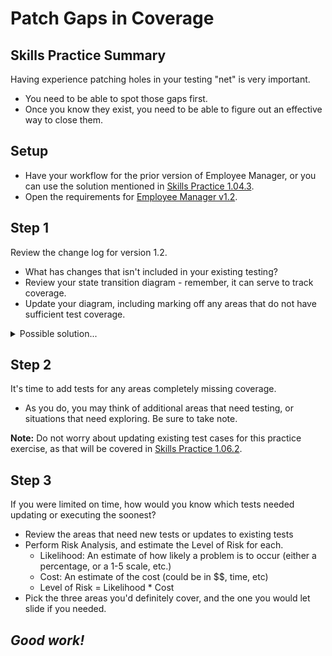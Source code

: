 # Patch Gaps in Coverage

## Skills Practice Summary

Having experience patching holes in your testing "net" is very important.

- You need to be able to spot those gaps first.
- Once you know they exist, you need to be able to figure out an effective way
  to close them.

## Setup

- Have your workflow for the prior version of Employee Manager, or you can use
  the solution mentioned in [Skills Practice 1.04.3](../1.04/sp1.04.3.md).
- Open the requirements for
  [Employee Manager v1.2](https://devmountain-qa.github.io/employee-manager/1.2_README.html).

## Step 1

Review the change log for version 1.2.

- What has changes that isn't included in your existing testing?
- Review your state transition diagram - remember, it can serve to track
  coverage.
- Update your diagram, including marking off any areas that do not have
  sufficient test coverage.

<details> <summary> Possible solution... </summary>

![Updated employee manager state transition diagram](../../../assets/needAsset.png)

</details>

## Step 2

It's time to add tests for any areas completely missing coverage.

- As you do, you may think of additional areas that need testing, or situations
  that need exploring. Be sure to take note.

**Note:** Do not worry about updating existing test cases for this practice
exercise, as that will be covered in [Skills Practice 1.06.2](./sp1.05.2.md).

## Step 3

If you were limited on time, how would you know which tests needed updating or
executing the soonest?

- Review the areas that need new tests or updates to existing tests
- Perform Risk Analysis, and estimate the Level of Risk for each.
  - Likelihood: An estimate of how likely a problem is to occur (either a
    percentage, or a 1-5 scale, etc.)
  - Cost: An estimate of the cost (could be in \$\$, time, etc)
  - Level of Risk = Likelihood \* Cost
- Pick the three areas you'd definitely cover, and the one you would let slide
  if you needed.

## **_Good work!_**
